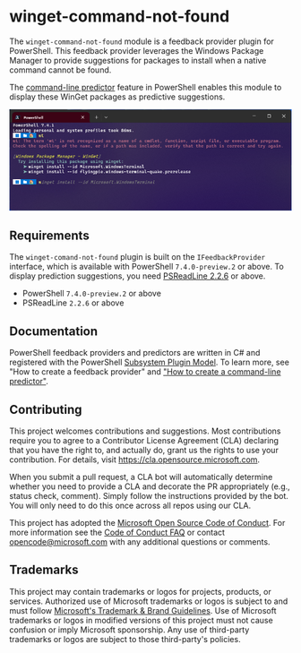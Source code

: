 # winget-command-not-found

The `winget-command-not-found` module is a feedback provider plugin for PowerShell. This feedback provider leverages the Windows Package Manager to provide suggestions for packages to install when a native command cannot be found.

The [command-line predictor][command-line-predictor] feature in PowerShell enables this module to display these WinGet packages as predictive suggestions.

![Demo](./images/demo.png)

## Requirements

The `winget-comand-not-found` plugin is built on the `IFeedbackProvider` interface, which is available with PowerShell `7.4.0-preview.2` or above. To display prediction suggestions, you need [PSReadLine 2.2.6][psreadline-226] or above.

- PowerShell `7.4.0-preview.2` or above
- PSReadLine `2.2.6` or above

## Documentation

PowerShell feedback providers and predictors are written in C# and registered with the PowerShell [Subsystem Plugin Model][subsystem-plugin-model].
To learn more, see "How to create a feedback provider" and ["How to create a command-line predictor"][how-to-create-predictor].

## Contributing

This project welcomes contributions and suggestions.  Most contributions require you to agree to a
Contributor License Agreement (CLA) declaring that you have the right to, and actually do, grant us
the rights to use your contribution. For details, visit https://cla.opensource.microsoft.com.

When you submit a pull request, a CLA bot will automatically determine whether you need to provide
a CLA and decorate the PR appropriately (e.g., status check, comment). Simply follow the instructions
provided by the bot. You will only need to do this once across all repos using our CLA.

This project has adopted the [Microsoft Open Source Code of Conduct](https://opensource.microsoft.com/codeofconduct/).
For more information see the [Code of Conduct FAQ](https://opensource.microsoft.com/codeofconduct/faq/) or
contact [opencode@microsoft.com](mailto:opencode@microsoft.com) with any additional questions or comments.

## Trademarks

This project may contain trademarks or logos for projects, products, or services. Authorized use of Microsoft 
trademarks or logos is subject to and must follow 
[Microsoft's Trademark & Brand Guidelines](https://www.microsoft.com/en-us/legal/intellectualproperty/trademarks/usage/general).
Use of Microsoft trademarks or logos in modified versions of this project must not cause confusion or imply Microsoft sponsorship.
Any use of third-party trademarks or logos are subject to those third-party's policies.

[command-line-predictor]: https://learn.microsoft.com/en-us/powershell/scripting/learn/shell/using-predictors?view=powershell-7.3
[psreadline-226]: https://www.powershellgallery.com/packages/PSReadLine/2.2.6
[subsystem-plugin-model]: https://docs.microsoft.com/powershell/scripting/learn/experimental-features#pssubsystempluginmodel
[how-to-create-predictor]: https://docs.microsoft.com/powershell/scripting/dev-cross-plat/create-cmdline-predictor